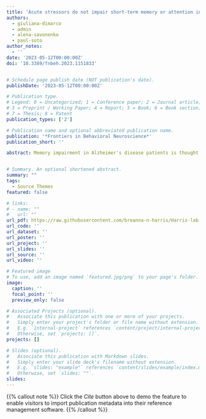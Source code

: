 ```yaml
---
title: 'Acute stressors do not impair short-term memory or attention in an aged mouse model of amyloidosis'
authors:
  - giuliana-dimarco
  - admin
  - alena-savonenko
  - paul-soto
author_notes:
  - ''
date: '2023-05-12T00:00:00Z'
doi: '10.3389/fnbeh.2023.1151833'


# Schedule page publish date (NOT publication's date).
publishDate: '2023-05-12T00:00:00Z'

# Publication type.
# Legend: 0 = Uncategorized; 1 = Conference paper; 2 = Journal article;
# 3 = Preprint / Working Paper; 4 = Report; 5 = Book; 6 = Book section;
# 7 = Thesis; 8 = Patent
publication_types: ['2']

# Publication name and optional abbreviated publication name.
publication: '*Frontiers in Behavioral Neuroscience*'
publication_short: ''

abstract: Memory impairment in Alzheimer's disease patients is thought to be associated with the accumulation of amyloid-beta peptides and tau proteins. However, inconsistent reports of cognitive deficits in pre-clinical studies have raised questions about the link between amyloid-beta and cognitive decline. One possible explanation may be that studies reporting memory deficits often involve behavioral assessments that entail a high stress component. In contrast, in tasks without a high stress component transgenic mice do not consistently show declines in memory. The glucocorticoid cascade hypothesis of aging and the vicious cycle of stress framework suggest that stress exacerbates dementia progression by initiating a cycle of hypothalamic-pituitary-adrenal axis activation and subsequent brain deterioration. Using the APPswe/PS1dE9 mouse model of amyloidosis, we assessed whether stressor exposure prior to testing differentially impaired cognitive performance of aged male and female mice. As part of a larger study, mice performed a delayed match-to-position (DMTP) or a 3-choice serial-reaction time (3CSRT) task. Unexpectedly, these mice did not exhibit cognitive declines during aging. Therefore, at 73 and 74 weeks of age, we exposed mice to a predator odor or forced swim stressor prior to testing to determine if stress revealed cognitive deficits. We predicted stressor exposure would decrease performance accuracy more robustly in transgenic vs. non-transgenic mice. Acute stressor exposure increased accuracy in the DMTP task, but not in the 3CSRT task. Our data suggest that acute stressor exposure prior to testing does not impair cognitive performance in APPswe/PS1dE9 mice.


# Summary. An optional shortened abstract.
summary: ""
tags:
  - Source Themes
featured: false

# links:
# - name: ""
#   url: ""
url_pdf: https://raw.githubusercontent.com/breanna-n-harris/Harris-lab-website/72cf31340b06cce6302ae2b143d15a6104da64eb/content/publication/Acute_stressors_amyloidosis_2023/DiMarco_etal_2023_acute_stressors_operant_box_APPSwe.pdf
url_code: ''
url_dataset: ''
url_poster: ''
url_project: ''
url_slides: ''
url_source: ''
url_video: ''

# Featured image
# To use, add an image named `featured.jpg/png` to your page's folder.
image:
  caption: ''
  focal_point: ''
  preview_only: false

# Associated Projects (optional).
#   Associate this publication with one or more of your projects.
#   Simply enter your project's folder or file name without extension.
#   E.g. `internal-project` references `content/project/internal-project/index.md`.
#   Otherwise, set `projects: []`.
projects: []

# Slides (optional).
#   Associate this publication with Markdown slides.
#   Simply enter your slide deck's filename without extension.
#   E.g. `slides: "example"` references `content/slides/example/index.md`.
#   Otherwise, set `slides: ""`.
slides:
---
```


{{% callout note %}}
Click the _Cite_ button above to demo the feature to enable visitors to import publication metadata into their reference management software.
{{% /callout %}}
